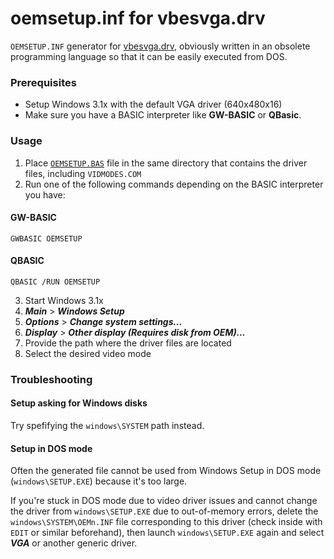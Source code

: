 # oemsetup.inf for vbesvga.drv

`OEMSETUP.INF` generator for [vbesvga.drv](https://github.com/PluMGMK/vbesvga.drv), obviously written in an obsolete programming language so that it can be easily executed from DOS.

### Prerequisites

* Setup Windows 3.1x with the default VGA driver (640x480x16)
* Make sure you have a BASIC interpreter like **GW-BASIC** or **QBasic**.

### Usage

1. Place [`OEMSETUP.BAS`](OEMSETUP.BAS) file in the same directory that contains the driver files, including `VIDMODES.COM`
2. Run one of the following commands depending on the BASIC interpreter you have:

#### GW-BASIC
```
GWBASIC OEMSETUP
```

#### QBASIC
```
QBASIC /RUN OEMSETUP
```

3. Start Windows 3.1x
4. ***Main*** > ***Windows Setup***
5. ***Options*** > ***Change system settings...***
6. ***Display*** > ***Other display (Requires disk from OEM)...***
7. Provide the path where the driver files are located
8. Select the desired video mode

### Troubleshooting

#### Setup asking for Windows disks

Try spefifying the `windows\SYSTEM` path instead.

#### Setup in DOS mode

Often the generated file cannot be used from Windows Setup in DOS mode (`windows\SETUP.EXE`) because it's too large.

If you're stuck in DOS mode due to video driver issues and cannot change the driver from `windows\SETUP.EXE` due to out-of-memory errors, delete the `windows\SYSTEM\OEMn.INF` file corresponding to this driver (check inside with `EDIT` or similar beforehand), then launch `windows\SETUP.EXE` again and select ***VGA*** or another generic driver.

